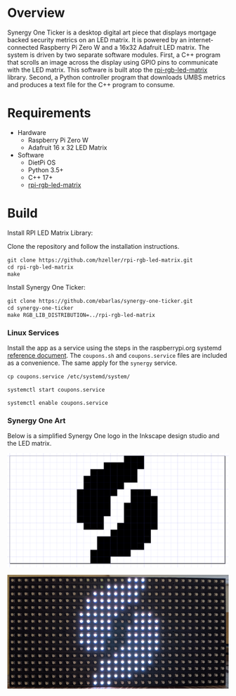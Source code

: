# Overview
Synergy One Ticker is a desktop digital art piece that displays mortgage backed security metrics on
an LED matrix. It is powered by an internet-connected Raspberry Pi Zero W and a 16x32 Adafruit LED matrix.
The system is driven by two separate software modules. First, a C++ program that scrolls an image across
the display using GPIO pins to communicate with the LED matrix. This software is built atop the
[rpi-rgb-led-matrix](https://github.com/hzeller/rpi-rgb-led-matrix) library.
Second, a Python controller program that downloads UMBS metrics and produces a text file for the C++ program to consume.

# Requirements

* Hardware
    * Raspberry Pi Zero W
    * Adafruit 16 x 32 LED Matrix
* Software
    * DietPi OS
    * Python 3.5+
    * C++ 17+
    * [rpi-rgb-led-matrix](https://github.com/hzeller/rpi-rgb-led-matrix)

# Build

Install RPI LED Matrix Library:

Clone the repository and follow the installation instructions.

```shell script
git clone https://github.com/hzeller/rpi-rgb-led-matrix.git
cd rpi-rgb-led-matrix
make
``` 

Install Synergy One Ticker:

```shell script
git clone https://github.com/ebarlas/synergy-one-ticker.git
cd synergy-one-ticker
make RGB_LIB_DISTRIBUTION=../rpi-rgb-led-matrix
```

### Linux Services

Install the app as a service using the steps in the raspberrypi.org systemd [reference document](https://www.raspberrypi.org/documentation/linux/usage/systemd.md).
The `coupons.sh` and `coupons.service` files are included as a convenience. The same apply for the
`synergy` service.

```shell script
cp coupons.service /etc/systemd/system/
```

```shell script 
systemctl start coupons.service
```

```shell script
systemctl enable coupons.service
```

### Synergy One Art

Below is a simplified Synergy One logo in the Inkscape design studio and the LED matrix.

![Synergy One screenshot](synergy.png)

![Synergy One photo](synergy.jpg)